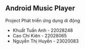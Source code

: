 Android Music Player
-----
 Project Phát triển ứng dụng di động
* Khuất Tuấn Anh - 22028248
* Cao Chí Kiên - 22028065
* Nguyễn Thị Huyền - 23020083


 
